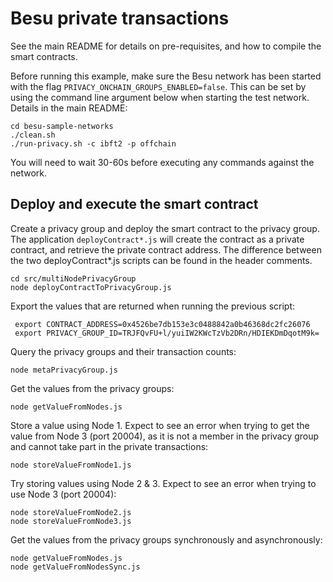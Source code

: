 # Besu private transactions
See the main README for details on pre-requisites, and how to compile the smart contracts.

Before running this example, make sure the Besu network has been started with the 
flag `PRIVACY_ONCHAIN_GROUPS_ENABLED=false`. This can be set by using the command
line argument below when starting the test network. Details in the main README:

```
cd besu-sample-networks
./clean.sh
./run-privacy.sh -c ibft2 -p offchain
```

You will need to wait 30-60s before executing any commands against the network.

## Deploy and execute the smart contract
Create a privacy group and deploy the smart contract to the privacy group. The application `deployContract*.js` will create the contract as a private contract, and retrieve the private contract address. The difference between the two deployContract*.js scripts can be found in the header comments.

```
cd src/multiNodePrivacyGroup
node deployContractToPrivacyGroup.js
```

Export the values that are returned when running the previous script:

```
 export CONTRACT_ADDRESS=0x4526be7db153e3c0488842a0b46368dc2fc26076
 export PRIVACY_GROUP_ID=TRJFQvFU+l/yuiIW2KWcTzVb2DRn/HDIEKDmDqotM9k=
```

Query the privacy groups and their transaction counts:

```
node metaPrivacyGroup.js
```

Get the values from the privacy groups:

```
node getValueFromNodes.js
```

Store a value using Node 1. Expect to see an error when trying to get the value from Node 3 (port 20004), as it is not a member in the privacy group and cannot take part in the private transactions:

```
node storeValueFromNode1.js
```

Try storing values using Node 2 & 3. Expect to see an error when trying to use Node 3 (port 20004):

```
node storeValueFromNode2.js
node storeValueFromNode3.js
```

Get the values from the privacy groups synchronously and asynchronously:

```
node getValueFromNodes.js
node getValueFromNodesSync.js
```

